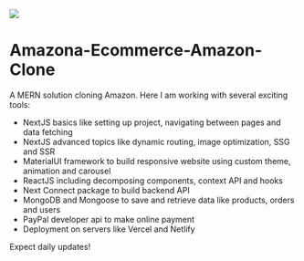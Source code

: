 ![](https://tokei.rs/b1/github/YamiTL/Amazona-Ecommerce-Amazon-Clone)

# Amazona-Ecommerce-Amazon-Clone

A MERN solution cloning Amazon. Here I am working with several exciting tools:

- NextJS basics like setting up project, navigating between pages and data fetching
- NextJS advanced topics like dynamic routing, image optimization, SSG and SSR
- MaterialUI framework to build responsive website using custom theme, animation and carousel
- ReactJS including decomposing components, context API and hooks
- Next Connect package to build backend API
- MongoDB and Mongoose to save and retrieve data like products, orders and users
- PayPal developer api to make online payment
- Deployment on servers like Vercel and Netlify

Expect daily updates!
